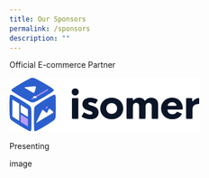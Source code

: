 ```yaml
---
title: Our Sponsors
permalink: /sponsors
description: ""
---
```

Official E-commerce Partner

![](/images/isomer-logo.svg)


Presenting 

image